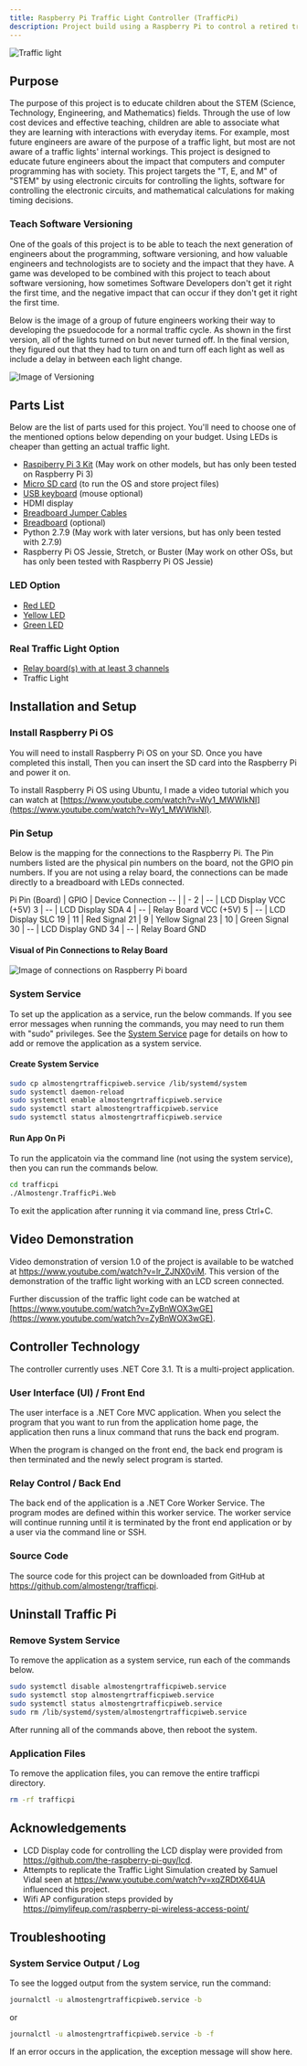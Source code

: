 ```yaml
---
title: Raspberry Pi Traffic Light Controller (TrafficPi)
description: Project build using a Raspberry Pi to control a retired traffic light.
---
```


![Traffic light](/images/portfolio_trafficlight2.jpg)

## Purpose

The purpose of this project is to educate children about the STEM (Science, Technology,
Engineering, and Mathematics) fields. Through the use of low cost devices and effective
teaching, children are able to associate what they are learning with interactions with
everyday items. For example, most future engineers are aware of the purpose of a traffic light,
but most are not aware of a traffic lights' internal workings. This project is designed
to educate future engineers about the impact that computers and computer programming has with
society. This project targets the "T, E, and M" of "STEM" by using electronic circuits
for controlling the lights, software for controlling the electronic circuits, and
mathematical calculations for making timing decisions.

### Teach Software Versioning

One of the goals of this project is to be able to teach the next generation of
engineers about the programming, software versioning, and how valuable engineers and
technologists are to society and the impact that they have.
A game was developed to be combined with this project to teach about software versioning,
how sometimes Software Developers don't get it right the first time, and the
negative impact that can occur if they don't get it right the first time.

Below is the image of a group of future engineers working their way to developing the
psuedocode for a normal traffic cycle. As shown in the first version, all of the lights turned
on but never turned off.  In the final version, they figured out that they had to turn on
and turn off each light as well as include a delay in between each light change.

![Image of Versioning](/images/trafficpi/versioning.jpg)



## Parts List

Below are the list of parts used for this project. You'll need to choose one of
the mentioned options below depending on your budget. Using LEDs is cheaper than
getting an actual traffic light.

* <a href="https://www.amazon.com/gp/product/B07BC7BMHY/ref=as_li_tl?ie=UTF8&tag=rhtservicesll-20&camp=1789&creative=9325&linkCode=as2&creativeASIN=B07BC7BMHY&linkId=b51d201ecdca3bed2a84249448d0dd4f" target="_blank">Raspiberry Pi 3 Kit</a> (May work on other models, but has only been tested on Raspberry Pi 3)
* <a href="https://www.amazon.com/gp/product/B08GYKNCCP/ref=as_li_tl?ie=UTF8&tag=rhtservicesll-20&camp=1789&creative=9325&linkCode=as2&creativeASIN=B08GYKNCCP&linkId=1e440b7afda77da0a25f2af4d65b8b6a" target="_blank">Micro SD card</a> (to run the OS and store project files)
* <a href="https://www.amazon.com/gp/product/B07RQVB3HQ/ref=as_li_tl?ie=UTF8&tag=rhtservicesll-20&camp=1789&creative=9325&linkCode=as2&creativeASIN=B07RQVB3HQ&linkId=8452f5455a39f35597424dcc8a2ae388" target="_blank">USB keyboard</a> (mouse optional)
* HDMI display
* <a href="https://www.amazon.com/gp/product/B07GD25V8D/ref=as_li_tl?ie=UTF8&tag=rhtservicesll-20&camp=1789&creative=9325&linkCode=as2&creativeASIN=B07GD25V8D&linkId=ea5fb3393909abe778b518e808e674d5" target="_blank">Breadboard Jumper Cables</a>
* <a href="https://www.amazon.com/gp/product/B07PCJP9DY/ref=as_li_tl?ie=UTF8&tag=rhtservicesll-20&camp=1789&creative=9325&linkCode=as2&creativeASIN=B07PCJP9DY&linkId=dca65d5d374944f5c1d213924d2fb183" target="_blank">Breadboard</a> (optional)
* Python 2.7.9 (May work with later versions, but has only been tested with 2.7.9)
* Raspberry Pi OS Jessie, Stretch, or Buster (May work on other OSs, but has only been tested with Raspberry Pi OS Jessie)

### LED Option

* <a href="https://www.amazon.com/gp/product/B06XPV4CSH/ref=as_li_tl?ie=UTF8&tag=rhtservicesll-20&camp=1789&creative=9325&linkCode=as2&creativeASIN=B06XPV4CSH&linkId=ab8747a23cf5b35f3e83190c54cacd36" target="_blank">Red LED</a>
* <a href="https://www.amazon.com/gp/product/B06XPV4CSH/ref=as_li_tl?ie=UTF8&tag=rhtservicesll-20&camp=1789&creative=9325&linkCode=as2&creativeASIN=B06XPV4CSH&linkId=ab8747a23cf5b35f3e83190c54cacd36" target="_blank">Yellow LED</a>
* <a href="https://www.amazon.com/gp/product/B06XPV4CSH/ref=as_li_tl?ie=UTF8&tag=rhtservicesll-20&camp=1789&creative=9325&linkCode=as2&creativeASIN=B06XPV4CSH&linkId=ab8747a23cf5b35f3e83190c54cacd36" target="_blank">Green LED</a>

### Real Traffic Light Option

* <a href="https://www.amazon.com/gp/product/B00KTEN3TM/ref=as_li_tl?ie=UTF8&tag=rhtservicesll-20&camp=1789&creative=9325&linkCode=as2&creativeASIN=B00KTEN3TM&linkId=581b0fc60dcc9f3ddc5645b8eb20029a" target="_blank">Relay board(s) with at least 3 channels</a>
* Traffic Light



## Installation and Setup

### Install Raspberry Pi OS

You will need to install Raspberry Pi OS on your SD. Once you have completed this install,
Then you can insert the SD card into the Raspberry Pi and power it on.

To install Raspberry Pi OS using Ubuntu, I made a video tutorial which you can watch
at [https://www.youtube.com/watch?v=Wy1_MWWlkNI](https://www.youtube.com/watch?v=Wy1_MWWlkNI).

### Pin Setup

Below is the mapping for the connections to the Raspberry Pi. The Pin numbers
listed are the physical pin numbers on the board, not the GPIO pin numbers. If
you are not using a relay board, the connections can be made directly to a
breadboard with LEDs connected.

Pi Pin (Board) | GPIO | Device Connection
-- |  | -
2 | -- | LCD Display VCC (+5V)
3 | -- | LCD Display SDA
4 | -- | Relay Board VCC (+5V)
5 | -- | LCD Display SLC
19 | 11 | Red Signal
21 | 9 | Yellow Signal
23 | 10 | Green Signal
30 | -- | LCD Display GND
34 | -- | Relay Board GND

#### Visual of Pin Connections to Relay Board

![Image of connections on Raspberry Pi board](/images/trafficpi/circuitry.jpg)

### System Service

To set up the application as a service, run the below commands. If you see error messages
when running the commands, you may need to run them with "sudo" privileges. See the
[System Service](/projects/traffic-pi/systemservice) page for details on how to add or remove the
application as a system service.

#### Create System Service

```sh
sudo cp almostengrtrafficpiweb.service /lib/systemd/system
sudo systemctl daemon-reload
sudo systemctl enable almostengrtrafficpiweb.service
sudo systemctl start almostengrtrafficpiweb.service
sudo systemctl status almostengrtrafficpiweb.service
```

#### Run App On Pi

To run the applicatoin via the command line (not using the system service), then you
can run the commands below.

```sh
cd trafficpi
./Almostengr.TrafficPi.Web
```

To exit the application after running it via command line, press Ctrl+C.



## Video Demonstration

Video demonstration of version 1.0 of the project is available to be watched at
<a href="https://www.youtube.com/watch?v=lr_ZJNX0viM" target="_blank">https://www.youtube.com/watch?v=lr_ZJNX0viM</a>.
This version of the demonstration of the traffic light working
with an LCD screen connected.

Further discussion of the traffic light code can be watched at 
[https://www.youtube.com/watch?v=ZyBnWOX3wGE](https://www.youtube.com/watch?v=ZyBnWOX3wGE).



## Controller Technology

The controller currently uses .NET Core 3.1. Tt is a multi-project application.

### User Interface (UI) / Front End

The user interface is a .NET Core MVC application. When you select the program that you want to run
from the application home page, the application then runs a linux command that runs the back
end program.

When the program is changed on the front end, the back end program is then terminated and the newly
select program is started.

### Relay Control / Back End

The back end of the application is a .NET Core Worker Service. The program modes are defined within
this worker service. The worker service will continue running until it is terminated by the front end
application or by a user via the command line or SSH.

### Source Code

The source code for this project can be downloaded from GitHub at
<a href="https://github.com/almostengr/trafficpi" target="_blank">
https://github.com/almostengr/trafficpi</a>.



## Uninstall Traffic Pi

### Remove System Service

To remove the application as a system service, run each of the commands below.

```sh
sudo systemctl disable almostengrtrafficpiweb.service
sudo systemctl stop almostengrtrafficpiweb.service
sudo systemctl status almostengrtrafficpiweb.service
sudo rm /lib/systemd/system/almostengrtrafficpiweb.service
```

After running all of the commands above, then reboot the system.

### Application Files

To remove the application files, you can remove the entire trafficpi directory.

```sh
rm -rf trafficpi
```



## Acknowledgements

* LCD Display code for controlling the LCD display were provided from
<a href="https://github.com/the-raspberry-pi-guy/lcd" target="_blank">https://github.com/the-raspberry-pi-guy/lcd</a>.
* Attempts to replicate the Traffic Light Simulation created by Samuel Vidal
seen at
<a href="https://www.youtube.com/watch?v=xqZRDtX64UA" target="_blank">https://www.youtube.com/watch?v=xqZRDtX64UA</a>
influenced this project.
* Wifi AP configuration steps provided by
<a href="https://pimylifeup.com/raspberry-pi-wireless-access-point/"
target="_blank">https://pimylifeup.com/raspberry-pi-wireless-access-point/</a>



## Troubleshooting 

### System Service Output / Log

To see the logged output from the system service, run the command:

```sh
journalctl -u almostengrtrafficpiweb.service -b
```

or

```sh
journalctl -u almostengrtrafficpiweb.service -b -f
```

If an error occurs in the application, the exception message will show here.


